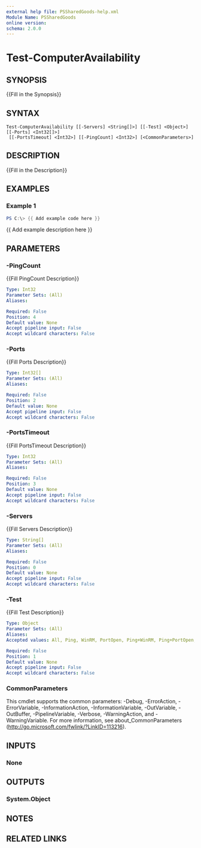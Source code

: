 ```yaml
---
external help file: PSSharedGoods-help.xml
Module Name: PSSharedGoods
online version:
schema: 2.0.0
---
```


# Test-ComputerAvailability

## SYNOPSIS
{{Fill in the Synopsis}}

## SYNTAX

```
Test-ComputerAvailability [[-Servers] <String[]>] [[-Test] <Object>] [[-Ports] <Int32[]>]
 [[-PortsTimeout] <Int32>] [[-PingCount] <Int32>] [<CommonParameters>]
```

## DESCRIPTION
{{Fill in the Description}}

## EXAMPLES

### Example 1
```powershell
PS C:\> {{ Add example code here }}
```

{{ Add example description here }}

## PARAMETERS

### -PingCount
{{Fill PingCount Description}}

```yaml
Type: Int32
Parameter Sets: (All)
Aliases:

Required: False
Position: 4
Default value: None
Accept pipeline input: False
Accept wildcard characters: False
```

### -Ports
{{Fill Ports Description}}

```yaml
Type: Int32[]
Parameter Sets: (All)
Aliases:

Required: False
Position: 2
Default value: None
Accept pipeline input: False
Accept wildcard characters: False
```

### -PortsTimeout
{{Fill PortsTimeout Description}}

```yaml
Type: Int32
Parameter Sets: (All)
Aliases:

Required: False
Position: 3
Default value: None
Accept pipeline input: False
Accept wildcard characters: False
```

### -Servers
{{Fill Servers Description}}

```yaml
Type: String[]
Parameter Sets: (All)
Aliases:

Required: False
Position: 0
Default value: None
Accept pipeline input: False
Accept wildcard characters: False
```

### -Test
{{Fill Test Description}}

```yaml
Type: Object
Parameter Sets: (All)
Aliases:
Accepted values: All, Ping, WinRM, PortOpen, Ping+WinRM, Ping+PortOpen, WinRM+PortOpen

Required: False
Position: 1
Default value: None
Accept pipeline input: False
Accept wildcard characters: False
```

### CommonParameters
This cmdlet supports the common parameters: -Debug, -ErrorAction, -ErrorVariable, -InformationAction, -InformationVariable, -OutVariable, -OutBuffer, -PipelineVariable, -Verbose, -WarningAction, and -WarningVariable.
For more information, see about_CommonParameters (http://go.microsoft.com/fwlink/?LinkID=113216).

## INPUTS

### None

## OUTPUTS

### System.Object
## NOTES

## RELATED LINKS
